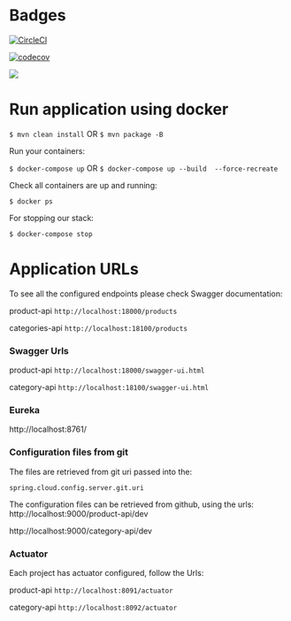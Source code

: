 # Badges

[![CircleCI](https://circleci.com/gh/abalzan/ecommerce-microservices.svg?style=svg)](https://circleci.com/gh/abalzan/ecommerce-microservices)

[![codecov](https://codecov.io/gh/abalzan/ecommerce-microservices/branch/master/graph/badge.svg)](https://codecov.io/gh/abalzan/ecommerce-microservices)

<a href="https://codeclimate.com/github/abalzan/ecommerce-microservices/maintainability"><img src="https://api.codeclimate.com/v1/badges/93e3fea017ac2189d186/maintainability" /></a>

# Run application using docker

```$ mvn clean install```
OR
```$ mvn package -B```

Run your containers:

```$ docker-compose up```
OR
```$ docker-compose up --build  --force-recreate```

Check all containers are up and running:

```$ docker ps```

For stopping our stack:

```$ docker-compose stop```

# Application URLs
To see all the configured endpoints please check Swagger documentation:

product-api 
```http://localhost:18000/products```

categories-api 
```http://localhost:18100/products```

### Swagger Urls

product-api ```http://localhost:18000/swagger-ui.html```

category-api ```http://localhost:18100/swagger-ui.html```

### Eureka
http://localhost:8761/

### Configuration files from git
The files are retrieved from git uri passed into the:
```
spring.cloud.config.server.git.uri
```
The configuration files can be retrieved from github, using the urls:
http://localhost:9000/product-api/dev

http://localhost:9000/category-api/dev

### Actuator
Each project has actuator configured, follow the Urls:

product-api ```http://localhost:8091/actuator```

category-api ```http://localhost:8092/actuator```
